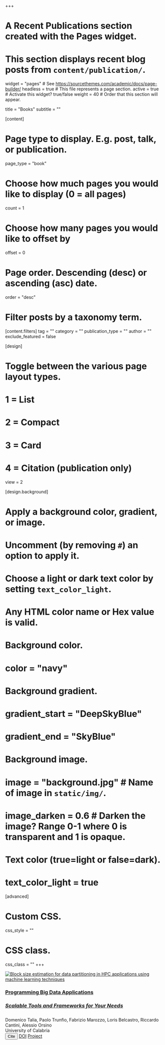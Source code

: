 +++
# A Recent Publications section created with the Pages widget.
# This section displays recent blog posts from `content/publication/`.

widget = "pages"  # See https://sourcethemes.com/academic/docs/page-builder/
headless = true  # This file represents a page section.
active = true # Activate this widget? true/false
weight = 40  # Order that this section will appear.

title = "Books"
subtitle = ""

[content]
  # Page type to display. E.g. post, talk, or publication.
  page_type = "book"
  
  # Choose how much pages you would like to display (0 = all pages)
  count = 1
  
  # Choose how many pages you would like to offset by
  offset = 0

  # Page order. Descending (desc) or ascending (asc) date.
  order = "desc"

  # Filter posts by a taxonomy term.
  [content.filters]
    tag = ""
    category = ""
    publication_type = ""
    author = ""
    exclude_featured = false
  
[design]
  # Toggle between the various page layout types.
  #   1 = List
  #   2 = Compact
  #   3 = Card
  #   4 = Citation (publication only)
  view = 2
  
[design.background]
  # Apply a background color, gradient, or image.
  #   Uncomment (by removing `#`) an option to apply it.
  #   Choose a light or dark text color by setting `text_color_light`.
  #   Any HTML color name or Hex value is valid.
    
  # Background color.
  # color = "navy"
  
  # Background gradient.
  # gradient_start = "DeepSkyBlue"
  # gradient_end = "SkyBlue"
  
  # Background image.
  # image = "background.jpg"  # Name of image in `static/img/`.
  # image_darken = 0.6  # Darken the image? Range 0-1 where 0 is transparent and 1 is opaque.

  # Text color (true=light or false=dark).
  # text_color_light = true  
  
[advanced]
 # Custom CSS. 
 css_style = ""
 
 # CSS class.
 css_class = ""
+++
<div class="media stream-item">
	<div class="mr-3">
		<a href="https://doi.org/10.1142/q0444" target="_blank">
			<img src="img/book-cover.png" alt="Block size estimation for data partitioning in HPC applications using machine learning techniques"></a>
	</div>
	<div class="media-body"><h3 class="article-title mb-0 mt-0"><a href="https://doi.org/10.1142/q0444" target="_blank">
Programming Big Data Applications
<h5><b>Scalable Tools and Frameworks for Your Needs</b></h5></a></h3><div class="stream-meta article-metadata"><div><span>Domenico Talia</span>, <span>Paolo Trunfio</span>,
<span>Fabrizio Marozzo</span>, <span>Loris Belcastro</span>,
<span>Riccardo Cantini</span>, <span>Alessio Orsino</span></div></div>
<div class="stream-meta article-metadata"><div><span>University of Calabria</span></div></div><div class="btn-links"><button type="button" class="btn btn-outline-primary my-1 mr-1 btn-sm js-cite-modal" data-filename="/publication/journal-big-data-2024-blest-ml/cite.bib">
Cite</button>
<a class="btn btn-outline-primary my-1 mr-1 btn-sm" href="https://doi.org/https://doi.org/10.1186/s40537-023-00862-w" target="_blank" rel="noopener">DOI</a>
<a class="btn btn-outline-primary my-1 mr-1 btn-sm" href="https://github.com/rcantini/BLEST-ML" target="_blank" rel="noopener"><i class="fab fa-github mr-1"></i>Project</a></div>
	</div>
</div>